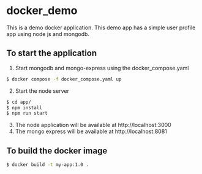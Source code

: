 # docker_demo
This is a demo docker application.
This demo app has a simple user profile app using node js and mongodb.

## To start the application
1. Start mongodb and mongo-express using the docker_compose.yaml 
```sh
$ docker compose -f docker_compose.yaml up
```
2. Start the node server
```sh
$ cd app/
$ npm install
$ npm run start
```
3. The node application will be available at http://localhost:3000
4. The mongo express will be available at http://localhost:8081

## To build the docker image
```sh
$ docker build -t my-app:1.0 .
```